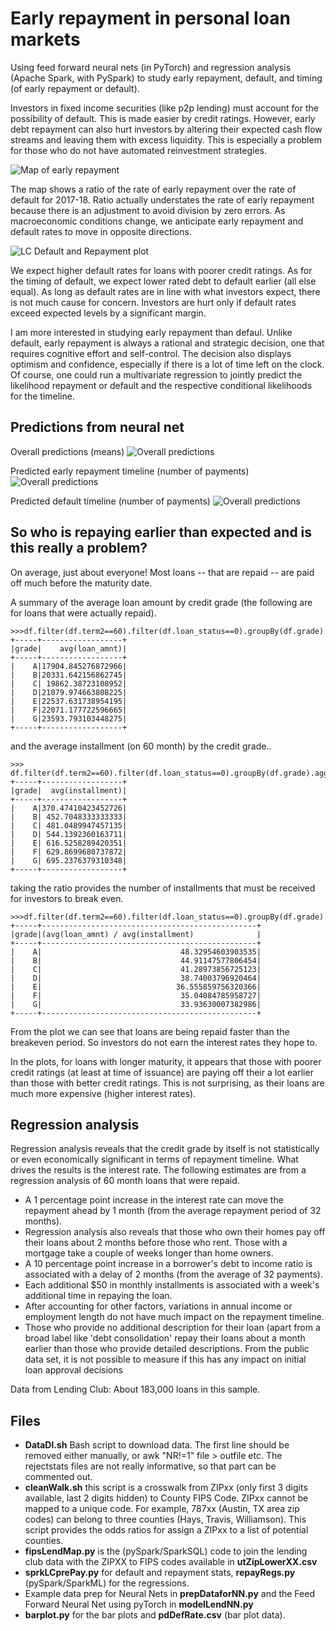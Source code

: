 # Early repayment in personal loan markets
Using feed forward neural nets (in PyTorch) and regression analysis (Apache Spark, with PySpark) to study early repayment, default, and timing (of early repayment or default).  

Investors in fixed income securities (like p2p lending) must account for the possibility of default. This is made easier by credit ratings. However, early debt repayment can also hurt investors by altering their expected cash flow streams and leaving them with excess liquidity. This is especially a problem for those who do not have automated reinvestment strategies.

![Map of early repayment](./LC2017to18.png)

The map shows a ratio of the rate of early repayment over the rate of default for 2017-18. Ratio actually understates the rate of early repayment because there is an adjustment to avoid division by zero errors. As macroeconomic conditions change, we anticipate early repayment and default rates to move in opposite directions.

![LC Default and Repayment plot](./subplotsNoError.png)

We expect higher default rates for loans with poorer credit ratings. As for the timing of default, we expect lower rated debt to default earlier (all else equal). As long as default rates are in line with what investors expect, there is not much cause for concern. Investors are hurt only if default rates exceed expected levels by a significant margin.

I am more interested in studying early repayment than defaul. Unlike default, early repayment is always a rational and strategic decision, one that requires cognitive effort and self-control. The decision also displays optimism and confidence, especially if there is a lot of time left on the clock. Of course, one could run a multivariate regression to jointly predict the likelihood repayment or default and the respective conditional likelihoods for the timeline.

## Predictions from neural net
Overall predictions (means)
![Overall predictions](predsNNOverall.png)

Predicted early repayment timeline (number of payments)
![Overall predictions](predsNNDensityERCond.png)

Predicted default timeline (number of payments)
![Overall predictions](predsNNDensityDefCond.png)

## So who is repaying earlier than expected and is this really a problem?

On average, just about everyone! Most loans -- that are repaid -- are paid off much before the maturity date.

A summary of the average loan amount by credit grade (the following are for loans that were actually repaid).


    >>>df.filter(df.term2==60).filter(df.loan_status==0).groupBy(df.grade).agg(F.mean(df.loan_amnt)).sort(df.grade).show()
    +-----+------------------+                                                      
    |grade|    avg(loan_amnt)|
    +-----+------------------+
    |    A|17904.845276872966|
    |    B|20331.642156862745|
    |    C| 19862.38723108952|
    |    D|21079.974663808225|
    |    E|22537.631738954195|
    |    F|22071.177722596665|
    |    G|23593.793103448275|
    +-----+------------------+

and the average installment (on 60 month) by the credit grade..


    >>> df.filter(df.term2==60).filter(df.loan_status==0).groupBy(df.grade).agg(F.mean(df.installment)).sort(df.grade).show()
    +-----+------------------+                                                      
    |grade|  avg(installment)|
    +-----+------------------+
    |    A|370.47410423452726|
    |    B| 452.7048333333333|
    |    C| 481.0489947457135|
    |    D| 544.1392360163711|
    |    E| 616.5258289420351|
    |    F| 629.8699680737872|
    |    G| 695.2376379310348|
    +-----+------------------+

taking the ratio provides the number of installments that must be received for investors to break even.


    >>>df.filter(df.term2==60).filter(df.loan_status==0).groupBy(df.grade).agg(F.mean(df.loan_amnt)/F.mean(df.installment)).sort(df.grade).show()
    +-----+------------------------------------------------+                        
    |grade|(avg(loan_amnt) / avg(installment)              |
    +-----+------------------------------------------------+
    |    A|                               48.32954603903535|
    |    B|                               44.91147577806454|
    |    C|                               41.28973856725123|
    |    D|                               38.74003796920464|
    |    E|                              36.555859756320366|
    |    F|                               35.04084785958727|
    |    G|                               33.93630007382986|
    +-----+------------------------------------------------+


From the plot we can see that loans are being repaid faster than the breakeven period. So investors do not earn the interest rates they hope to.


In the plots, for loans with longer maturity, it appears that those with poorer credit ratings (at least at time of issuance) are paying off their a lot earlier than those with better credit ratings. This is not surprising, as their loans are much more expensive (higher interest rates).


## Regression analysis

Regression analysis reveals that the credit grade by itself is not statistically or even economically significant in terms of repayment timeline. What drives the results is the interest rate. The following estimates are from a regression analysis of 60 month loans that were repaid.

* A 1 percentage point increase in the interest rate can move the repayment ahead by 1 month (from the average repayment period of 32 months). 
* Regression analysis also reveals that those who own their homes pay off their loans about 2 months before those who rent. Those with a mortgage take a couple of weeks longer than home owners.
* A 10 percentage point increase in a borrower's debt to income ratio is associated with a delay of 2 months (from the average of 32 payments).
* Each additional $50 in monthly installments is associated with a week's additional time in repaying the loan.
* After accounting for other factors, variations in annual income or employment length do not have much impact on the repayment timeline. 
* Those who provide no additional description for their loan (apart from a broad label like 'debt consolidation' repay their loans about a month earlier than those who provide detailed descriptions. From the public data set, it is not possible to measure if this has any impact on initial loan approval decisions

Data from Lending Club: About 183,000 loans in this sample.

## Files
* **DataDl.sh** Bash script to download data. The first line should be removed either manually, or awk "NR!=1" file > outfile etc. The rejectstats files are not really informative, so that part can be commented out.
* **cleanWalk.sh** this script is a crosswalk from ZIPxx (only first 3 digits available, last 2 digits hidden) to County FIPS Code. ZIPxx cannot be mapped to a unique code. For example, 787xx (Austin, TX area zip codes) can belong to three counties (Hays, Travis, Williamson). This script provides the odds ratios for assign a ZIPxx to a list of potential counties. 
* **fipsLendMap.py** is the  (pySpark/SparkSQL) code to join the lending club data with the ZIPXX to FIPS codes available in **utZipLowerXX.csv**
*  **sprkLCprePay.py** for default and repayment stats, **repayRegs.py** (pySpark/SparkML) for the regressions.
* Example data prep for Neural Nets in **prepDataforNN.py** and the Feed Forward Neural Net using pyTorch in **modelLendNN.py**
* **barplot.py** for the bar plots and **pdDefRate.csv** (bar plot data). 
